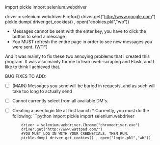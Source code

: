 import pickle
import selenium.webdriver 

driver = selenium.webdriver.Firefox()
driver.get("http://www.google.com")
pickle.dump( driver.get_cookies() , open("cookies.pkl","wb"))
  * Messages cannot be sent with the enter key, you have to click the button to send a message
  * You MUST refresh the entire page in order to see new messages you were sent. (WTF)

And it was mainly to fix these two annoying problems that I created this program.
It was also mainly for me to learn web-scraping and Flask, and I like to think I achieved that. 

BUG FIXES TO ADD:
- [ ] (MAIN) Messages you send will be buried in requests, and as such will take too long to actually send
- [ ] Cannot currently select from all available DM's.
- [ ] Creating a user login file at first launch 
         * Currently, you must do the following:
        ```python
          import pickle
          import selenium.webdriver 

          driver = selenium.webdriver.Chrome("chromedriver.exe")
          driver.get("http://www.wattpad.com/")
          #YOU MUST LOG IN WITH YOUR CREDNETIALS, THEN RUN:
          pickle.dump( driver.get_cookies() , open("login.pkl","wb"))
 
